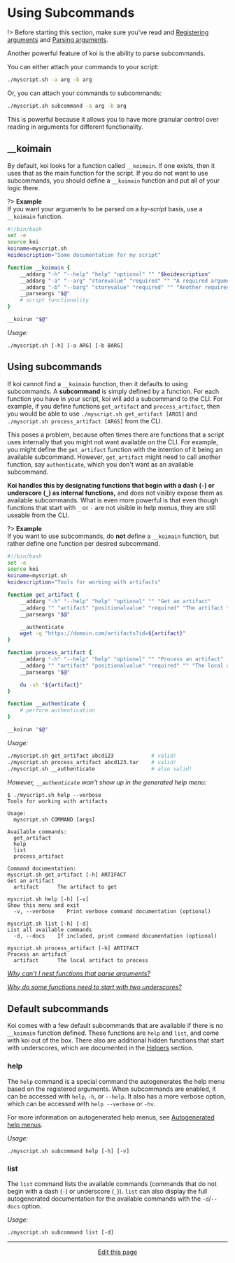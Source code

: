 # Using Subcommands
!> Before starting this section, make sure you've read and [Registering arguments](/registering_arguments) and [Parsing arguments](/parsing_arguments).

Another powerful feature of koi is the ability to parse subcommands.

You can either attach your commands to your script:
```bash
./myscript.sh -a arg -b arg
```

Or, you can attach your commands to subcommands:
```bash
./myscript.sh subcommand -a arg -b arg
```

This is powerful because it allows you to have more granular control over reading in arguments for different functionality.

## __koimain

By default, koi looks for a function called `__koimain`. If one exists, then it uses that as the main function for the script. If you do not want to use subcommands, you should define a `__koimain` function and put all of your logic there.

?> **Example**<br>If you want your arguments to be parsed on a _by-script_ basis, use a `__koimain` function.
```bash
#!/bin/bash
set -e
source koi
koiname=myscript.sh
koidescription="Some documentation for my script"

function __koimain {
	__addarg "-h" "--help" "help" "optional" "" "$koidescription"
	__addarg "-a" "--arg" "storevalue" "required" "" "A required argument"
	__addarg "-b" "--barg" "storevalue" "required" "" "Another required argument"
	__parseargs "$@"
	# script functionality
}

__koirun "$@"
```
_Usage:_
```
./myscript.sh [-h] [-a ARG] [-b BARG]
```

## Using subcommands
If koi cannot find a `__koimain` function, then it defaults to using subcommands. A **subcommand** is simply defined by a function. For each function you have in your script, koi will add a subcommand to the CLI. For example, if you define functions `get_artifact` and `process_artifact`, then you would be able to use `./myscript.sh get_artifact [ARGS]` and `./myscript.sh process_artifact [ARGS]` from the CLI.

This poses a problem, because often times there are functions that a script uses internally that you might not want available on the CLI. For example, you might define the `get_artifact` function with the intention of it being an available subcommand. However, `get_artifact` might need to call another function, say `authenticate`, which you don't want as an available subcommand.

**Koi handles this by designating functions that begin with a dash (`-`) or underscore (`_`) as internal functions,** and does not visibly expose them as available subcommands. What is even more powerful is that even though functions that start with `_` or `-` are not visible in help menus, they are still useable from the CLI.

?> **Example**<br>If you want to use subcommands, do **not** define a `__koimain` function, but rather define one function per desired subcommand.
```bash
#!/bin/bash
set -e
source koi
koiname=myscript.sh
koidescription="Tools for working with artifacts"

function get_artifact {
	__addarg "-h" "--help" "help" "optional" "" "Get an artifact"
	__addarg "" "artifact" "positionalvalue" "required" "The artifact to get"
	__parseargs "$@"

	__authenticate
	wget -q "https://domain.com/artifacts?id=${artifact}"
}

function process_artifact {
	__addarg "-h" "--help" "help" "optional" "" "Process an artifact"
	__addarg "" "artifact" "positionalvalue" "required" "" "The local artifact to process" "__verifyfile"
	__parseargs "$@"

	du -sh "${artifact}"
}

function __authenticate {
	# perform authentication
}

__koirun "$@"
```
_Usage:_
```bash
./myscript.sh get_artifact abcd123            # valid!
./myscript.sh process_artifact abcd123.tar    # valid!
./myscript.sh __authenticate                  # also valid!
```
_However, `__authenticate` won't show up in the generated help menu:_
```
$ ./myscript.sh help --verbose
Tools for working with artifacts

Usage:
  myscript.sh COMMAND [args]

Available commands:
  get_artifact
  help
  list
  process_artifact

Command documentation:
myscript.sh get_artifact [-h] ARTIFACT 
Get an artifact
  artifact      The artifact to get 

myscript.sh help [-h] [-v] 
Show this menu and exit
  -v, --verbose    Print verbose command documentation (optional) 

myscript.sh list [-h] [-d] 
List all available commands
  -d, --docs    If included, print command documentation (optional) 

myscript.sh process_artifact [-h] ARTIFACT 
Process an artifact
  artifact      The local artifact to process 

```

*[Why can't I nest functions that parse arguments?](/faq?id=why-can39t-i-nest-functions-that-parse-arguments)*

*[Why do some functions need to start with two underscores?](/faq?id=why-do-some-functions-need-to-start-with-two-underscores)*

## Default subcommands
Koi comes with a few default subcommands that are available if there is no `__koimain` function defined. These functions are `help` and `list`, and come with koi out of the box. There also are additional hidden functions that start with underscores, which are documented in the [Helpers](/helpers) section.

### help
The `help` command is a special command the autogenerates the help menu based on the registered arguments. When subcommands are enabled, it can be accessed with `help`, `-h`, or `--help`. It also has a more verbose option, which can be accessed with `help --verbose` or `-hv`.

For more information on autogenerated help menus, see [Autogenerated help menus](/autogenerated_help_menus).

_Usage:_
```
./myscript.sh subcommand help [-h] [-v]
```

### list
The `list` command lists the available commands (commands that do not begin with a dash (`-`) or underscore (`_`)). `list` can also display the full autogenerated documentation for the available commands with the `-d`/`--docs` option.

_Usage:_
```
./myscript.sh subcommand list [-d]
```

<hr>
<div style="text-align:center">
	<a class="edit-link" href="https://github.com/wcarhart/wcarhart.github.io/docs/using_subcommands.md" target="_blank"><i class="fas fa-edit"></i> Edit this page</a>
</div>